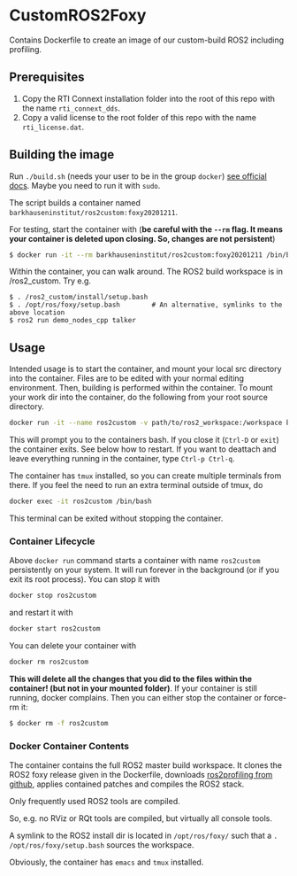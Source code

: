 # CustomROS2Foxy

Contains Dockerfile to create an image of our custom-build ROS2 including profiling.

## Prerequisites
1. Copy the RTI Connext installation folder into the root of this repo with the name `rti_connext_dds`.
2. Copy a valid license to the root folder of this repo with the name `rti_license.dat`. 

## Building the image
Run `./build.sh` (needs your user to be in the group `docker`) [see official docs](https://docs.docker.com/engine/install/linux-postinstall/#manage-docker-as-a-non-root-user). Maybe you need to run it with `sudo`.

The script builds a container named `barkhauseninstitut/ros2custom:foxy20201211`.

For testing, start the container with (**be careful with the `--rm` flag. It means your container is deleted upon closing. So, changes are not persistent**)

```bash
$ docker run -it --rm barkhauseninstitut/ros2custom:foxy20201211 /bin/bash
```

Within the container, you can walk around. The ROS2 build workspace is in /ros2_custom. Try e.g.

```
$ . /ros2_custom/install/setup.bash
$ . /opt/ros/foxy/setup.bash        # An alternative, symlinks to the above location
$ ros2 run demo_nodes_cpp talker
```

## Usage
Intended usage is to start the container, and mount your local src directory into the container. Files are to be edited with your normal editing environment. Then, building is performed within the container. To mount your work dir into the container, do the following from your root source directory.

```bash
docker run -it --name ros2custom -v path/to/ros2_workspace:/workspace barkhauseninstitut/ros2custom:foxy20201211
```

This will prompt you to the containers bash. If you close it (`Ctrl-D` or `exit`) the container exits. See below how to restart. If you want to deattach and leave everything running in the container, type `Ctrl-p Ctrl-q`.

The container has `tmux` installed, so you can create multiple terminals from there. If you feel the need to run an extra terminal outside of tmux, do

```bash
docker exec -it ros2custom /bin/bash
```

This terminal can be exited without stopping the container. 

### Container Lifecycle
Above `docker run` command starts a container with name `ros2custom` persistently on your system. It will run forever in the background (or if you exit its root process). You can stop it with

```bash
docker stop ros2custom
```

and restart it with

```bash
docker start ros2custom
```

You can delete your container with

```bash
docker rm ros2custom
```

**This will delete all the changes that you did to the files within the container! (but not in your mounted folder)**. If your container is still running, docker complains. Then you can either stop the container or force-rm it:

```bash
$ docker rm -f ros2custom
```

### Docker Container Contents
The container contains the full ROS2 master build workspace. It clones the ROS2 foxy release given in the Dockerfile, downloads [ros2profiling from github](https://github.com/Barkhausen-Institut/ros2profiling), applies contained patches and compiles the ROS2 stack. 

Only frequently used ROS2 tools are compiled. 

So, e.g. no RViz or RQt tools are compiled, but virtually all console tools. 

A symlink to the ROS2 install dir is located in `/opt/ros/foxy/` such that a `. /opt/ros/foxy/setup.bash` sources the workspace.

Obviously, the container has `emacs` and `tmux` installed. 
